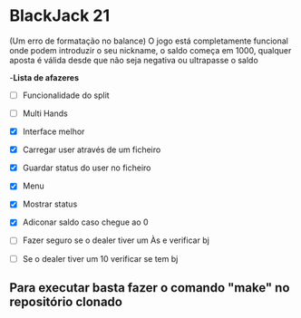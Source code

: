 # BlackJack 21

(Um erro de formatação no balance)
O jogo está completamente funcional onde podem introduzir
o seu nickname, o saldo começa em 1000, qualquer aposta é válida desde
que não seja negativa ou ultrapasse o saldo

-**Lista de afazeres**
- [ ] Funcionalidade do split 
- [ ] Multi Hands
- [x] Interface melhor
- [x] Carregar user através de um ficheiro
- [x] Guardar status do user no ficheiro
- [x] Menu
- [x] Mostrar status
- [x] Adiconar saldo caso chegue ao 0
- [ ] Fazer seguro se o dealer tiver um Às e verificar bj
- [ ] Se o dealer tiver um 10 verificar se tem bj


## Para executar basta fazer o comando **"make"** no repositório clonado

